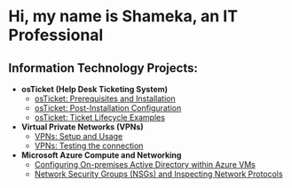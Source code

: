 <h1>Hi, my name is Shameka, an IT Professional</a></h1>

<h2> Information Technology Projects:</h2>

- <b>osTicket (Help Desk Ticketing System)</b>
  - [osTicket: Prerequisites and Installation](https://github.com/labuser41/osticket-prereqs)
  - [osTicket: Post-Installation Configuration](https://github.com/labuser41/post-install-config)
  - [osTicket: Ticket Lifecycle Examples](https://github.com/labuser41/ticket-lifecycle)
- <b>Virtual Private Networks (VPNs)</b>
  - [VPNs: Setup and Usage](https://github.com/labuser41/vpn-setup)
  - [VPNs: Testing the connection](https://github.com/labuser41/vpn-testconnect)
- <b>Microsoft Azure Compute and Networking</b>
  - [Configuring On-premises Active Directory within Azure VMs](https://github.com/labuser41/configure-ad)
  - [Network Security Groups (NSGs) and Inspecting Network Protocols](https://github.com/labuser41/azure-protocols)


